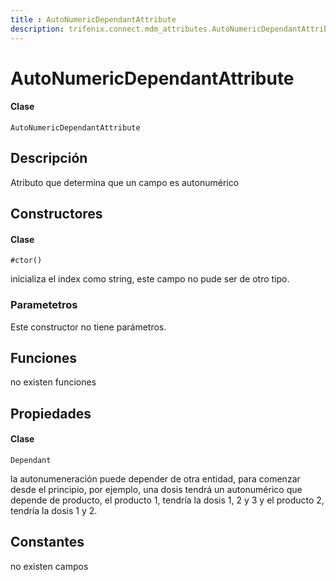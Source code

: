 ```yaml
---
title : AutoNumericDependantAttribute
description: trifenix.connect.mdm_attributes.AutoNumericDependantAttribute
---
```


# AutoNumericDependantAttribute

<CodeBlock slots = 'heading, code' repeat = '1' languages = 'C#' />

#### Clase
```
AutoNumericDependantAttribute
```

## Descripción
Atributo que determina que un campo es autonumérico
## Constructores


<CodeBlock slots = 'heading, code' repeat = '1' languages = 'C#' />

#### Clase
```
#ctor()
```


inicializa el index como string,
este campo no pude ser de otro tipo.
### Parametetros
Este constructor no tiene parámetros.

## Funciones

no existen funciones

## Propiedades


<CodeBlock slots = 'heading, code' repeat = '1' languages = 'C#' />

#### Clase
```
Dependant
```


la autonumeneración puede depender de otra entidad, para comenzar desde el principio,
por ejemplo, una dosis tendrá un autonumérico que depende de producto,
el producto 1, tendría  la dosis 1, 2 y 3
y el producto 2, tendría la dosis 1 y 2.
## Constantes
no existen campos

